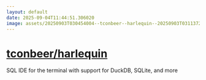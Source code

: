 ```yaml
---
layout: default
date: 2025-09-04T11:44:51.306020
image: assets/20250903T030454004--tconbeer--harlequin--20250903T031137207--cropped.png
---
```


# [tconbeer/harlequin](https://github.com/tconbeer/harlequin)

SQL IDE for the terminal with support for DuckDB, SQLite, and more
